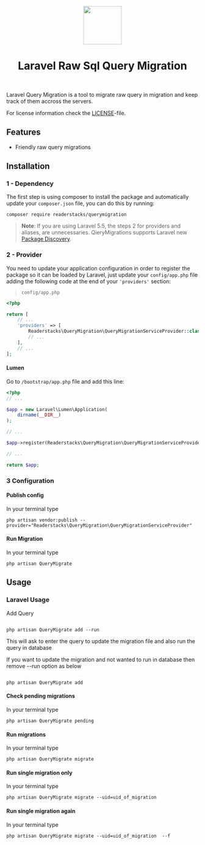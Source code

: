 <p align="center">
    <a href="https://github.com/readerstacks" target="_blank">
        <img src="https://i0.wp.com/readerstacks.com/wp-content/uploads/2021/10/Screenshot_2021-10-30_at_11.21.33_AM-removebg-preview-5-1.png?w=500&ssl=1" height="100px">
    </a>
    <h1 align="center">Laravel Raw Sql Query Migration</h1>
    <br>
</p>

Laravel Query Migration is a tool to migrate raw query in migration and keep track of them accross the servers.

 
 
For license information check the [LICENSE](LICENSE.md)-file.

Features
--------

- Friendly raw query migrations 


Installation
------------

### 1 - Dependency

The first step is using composer to install the package and automatically update your `composer.json` file, you can do this by running:

```shell
composer require readerstacks/querymigration
```

> **Note**: If you are using Laravel 5.5, the steps 2  for providers and aliases, are unnecessaries. QieryMigrations supports Laravel new [Package Discovery](https://laravel.com/docs/5.5/packages#package-discovery).

### 2 - Provider

You need to update your application configuration in order to register the package so it can be loaded by Laravel, just update your `config/app.php` file adding the following code at the end of your `'providers'` section:

> `config/app.php`

```php
<?php

return [
    // ...
    'providers' => [
        Readerstacks\QueryMigration\QueryMigrationServiceProvider::class,
        // ...
    ],
    // ...
];
```

#### Lumen

Go to `/bootstrap/app.php` file and add this line:

```php
<?php
// ...

$app = new Laravel\Lumen\Application(
    dirname(__DIR__)
);

// ...

$app->register(Readerstacks\QueryMigration\QueryMigrationServiceProvider::class);

// ...

return $app;
```

 

### 3 Configuration

#### Publish config

In your terminal type

```shell
php artisan vendor:publish --provider="Readerstacks\QueryMigration\QueryMigrationServiceProvider"
```

#### Run Migration

In your terminal type

```shell
php artisan QueryMigrate
```


  
Usage
-----

### Laravel Usage


Add Query 

```shell

php artisan QueryMigrate add --run

```

This will ask to enter the query to update the migration file and also run the query in database

If you want to update the migration and not wanted to run in database then remove --run option as below

```shell

php artisan QueryMigrate add 

```


#### Check pending migrations

In your terminal type

```shell
php artisan QueryMigrate pending
```
 
#### Run migrations

In your terminal type

```shell
php artisan QueryMigrate migrate
```
 

#### Run single migration only

In your terminal type

```shell
php artisan QueryMigrate migrate --uid=uid_of_migration 
```
 
#### Run single migration again

In your terminal type

```shell
php artisan QueryMigrate migrate --uid=uid_of_migration  --f
``` 
